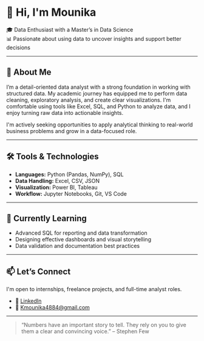 # 👋 Hi, I'm Mounika

🎓 Data Enthusiast with a Master’s in Data Science  
📊 Passionate about using data to uncover insights and support better decisions

---

## 🧠 About Me

I’m a detail-oriented data analyst with a strong foundation in working with structured data. My academic journey has equipped me to perform data cleaning, exploratory analysis, and create clear visualizations. I'm comfortable using tools like Excel, SQL, and Python to analyze data, and I enjoy turning raw data into actionable insights.

I'm actively seeking opportunities to apply analytical thinking to real-world business problems and grow in a data-focused role.

---

## 🛠️ Tools & Technologies

- **Languages:** Python (Pandas, NumPy), SQL  
- **Data Handling:** Excel, CSV, JSON  
- **Visualization:** Power BI, Tableau
- **Workflow:** Jupyter Notebooks, Git, VS Code


---

## 🌱 Currently Learning

- Advanced SQL for reporting and data transformation  
- Designing effective dashboards and visual storytelling  
- Data validation and documentation best practices

---

## 📫 Let’s Connect

I'm open to internships, freelance projects, and full-time analyst roles.

- 💼 [LinkedIn](https://www.linkedin.com/in/kurella-mounika)  
- 📧 Kmounika4884@gmail.com

---

> “Numbers have an important story to tell. They rely on you to give them a clear and convincing voice.” – Stephen Few
